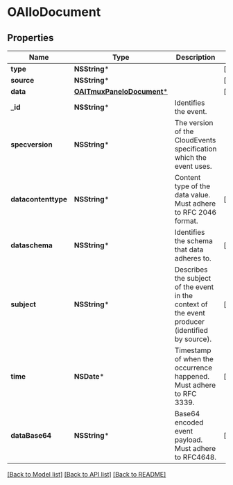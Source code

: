 # OAIIoDocument

## Properties
Name | Type | Description | Notes
------------ | ------------- | ------------- | -------------
**type** | **NSString*** |  | [optional] 
**source** | **NSString*** |  | [optional] 
**data** | [**OAITmuxPaneIoDocument***](OAITmuxPaneIoDocument.md) |  | [optional] 
**_id** | **NSString*** | Identifies the event. | 
**specversion** | **NSString*** | The version of the CloudEvents specification which the event uses. | 
**datacontenttype** | **NSString*** | Content type of the data value. Must adhere to RFC 2046 format. | [optional] 
**dataschema** | **NSString*** | Identifies the schema that data adheres to. | [optional] 
**subject** | **NSString*** | Describes the subject of the event in the context of the event producer (identified by source). | [optional] 
**time** | **NSDate*** | Timestamp of when the occurrence happened. Must adhere to RFC 3339. | [optional] 
**dataBase64** | **NSString*** | Base64 encoded event payload. Must adhere to RFC4648. | [optional] 

[[Back to Model list]](../README.md#documentation-for-models) [[Back to API list]](../README.md#documentation-for-api-endpoints) [[Back to README]](../README.md)



